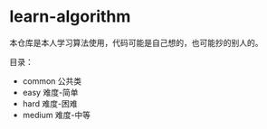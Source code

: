 # learn-algorithm
本仓库是本人学习算法使用，代码可能是自己想的，也可能抄的别人的。

目录：
- common 公共类
- easy 难度-简单
- hard 难度-困难
- medium 难度-中等
